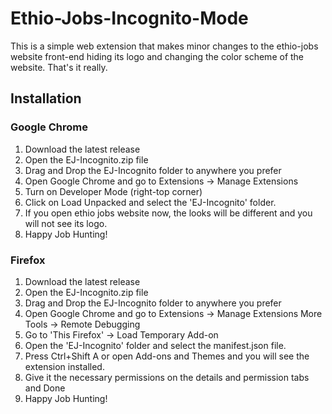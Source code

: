 # Ethio-Jobs-Incognito-Mode
This is a simple web extension that makes minor changes to the ethio-jobs website front-end hiding its logo and changing the color scheme of the website. That's it really.

## Installation
### Google Chrome
1. Download the latest release
2. Open the EJ-Incognito.zip file
3. Drag and Drop the EJ-Incognito folder to anywhere you prefer
4. Open Google Chrome and go to Extensions -> Manage Extensions
5. Turn on Developer Mode (right-top corner)
6. Click on Load Unpacked and select the 'EJ-Incognito' folder.
7. If you open ethio jobs website now, the looks will be different and you will not see its logo.
8. Happy Job Hunting!

### Firefox
1. Download the latest release
2. Open the EJ-Incognito.zip file
3. Drag and Drop the EJ-Incognito folder to anywhere you prefer
4. Open Google Chrome and go to Extensions -> Manage Extensions More Tools -> Remote Debugging
5. Go to 'This Firefox' -> Load Temporary Add-on
7. Open the 'EJ-Incognito' folder and select the manifest.json file.
8. Press Ctrl+Shift A or open Add-ons and Themes and you will see the extension installed.
9. Give it the necessary permissions on the details and permission tabs and Done
10. Happy Job Hunting!
